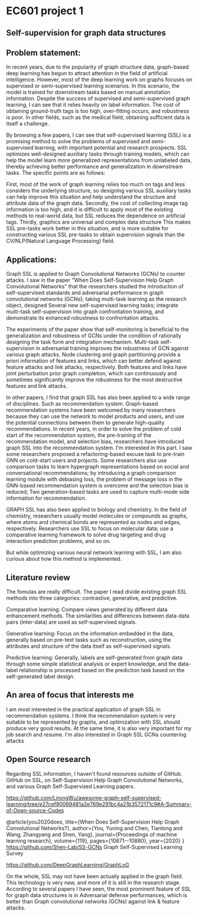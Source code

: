 # EC601 project 1

## Self-supervision for graph data structures

## Problem statement:

In recent years, due to the popularity of graph structure data, graph-based deep learning has begun to attract attention in the field of artificial intelligence. However, most of the deep learning work on graphs focuses on supervised or semi-supervised learning scenarios. In this scenario, the model is trained for downstream tasks based on manual annotation information. Despite the success of supervised and semi-supervised graph learning, I can see that it relies heavily on label information. The cost of obtaining ground-truth tags is too high, over-fitting occurs, and robustness is poor. In other fields, such as the medical field, obtaining sufficient data is itself a challenge.

By browsing a few papers, I can see that self-supervised learning (SSL) is a promising method to solve the problems of supervised and semi-supervised learning, with important potential and research prospects. SSL optimizes well-designed auxiliary tasks through training models, which can help the model learn more generalized representations from unlabeled data, thereby achieving better performance and generalization in downstream tasks. The specific points are as follows: 

First, most of the work of graph learning relies too much on tags and less considers the underlying structure, so designing various SSL auxiliary tasks can help improve this situation and help understand the structure and attribute data of the graph data. Secondly, the cost of collecting image tag information is too high, and it is difficult to apply most of the existing methods to real-world data, but SSL reduces the dependence on artificial tags. Thirdly, graphics are universal and complex data structure This makes SSL pre-tasks work better in this situation, and is more suitable for constructing various SSL pre-tasks to obtain supervision signals than the CV/NLP(Natural Language Processing) field.

## Applications:

Graph SSL is applied to Graph Convolutional Networks (GCNs) to counter attacks. I saw in the paper "When Does Self-Supervision Help Graph Convolutional Networks" that the researchers studied the introduction of self-supervised standards and adversarial performance in graph convolutional networks (GCNs); taking multi-task learning as the research object, designed Several new self-supervised learning tasks; integrate multi-task self-supervision into graph confrontation training, and demonstrate its enhanced robustness to confrontation attacks. 

The experiments of the paper show that self-monitoring is beneficial to the generalization and robustness of GCNs under the condition of rationally designing the task form and integration mechanism. Multi-task self-supervision in adversarial training improves the robustness of GCN against various graph attacks. Node clustering and graph partitioning provide a priori information of features and links, which can better defend against feature attacks and link attacks, respectively. Both features and links have joint perturbation prior graph completion, which can continuously and sometimes significantly improve the robustness for the most destructive features and link attacks.

In other papers, I find that graph SSL has also been applied to a wide range of disciplines. Such as recommendation system. Graph-based recommendation systems have been welcomed by many researchers because they can use the network to model products and users, and use the potential connections between them to generate high-quality recommendations. In recent years, in order to solve the problem of cold start of the recommendation system, the pre-training of the recommendation model, and selection bias, researchers have introduced graph SSL into the recommendation system. I'm interested in this part. I saw some researchers proposed a refactoring-based excuse task to pre-train GNN on cold-start users and projects. Some researchers also use comparison tasks to learn hypergraph representations based on social and conversational recommendations; by introducing a graph comparison learning module with debiasing loss, the problem of message loss in the GNN-based recommendation system is overcome and the selection bias is reduced; Two generation-based tasks are used to capture multi-mode side information for recommendation.

GRAPH SSL has also been applied to biology and chemistry. In the field of chemistry, researchers usually model molecules or compounds as graphs, where atoms and chemical bonds are represented as nodes and edges, respectively. Researchers use SSL to focus on molecular data; use a comparative learning framework to solve drug targeting and drug interaction prediction problems, and so on.

But while optimizing various neural network learning with SSL, I am also curious about how this method is implemented.

## Literature review
The fomulas are really difficult.
The paper I read divide existing graph SSL methods into three categories: contrastive, generative, and predictive.

Comparative learning: Compare views generated by different data enhancement methods. The similarities and differences between data-data pairs (inter-data) are used as self-supervised signals.

Generative learning: Focus on the information embedded in the data, generally based on pre-text tasks such as reconstruction, using the attributes and structure of the data itself as self-supervised signals.

Predictive learning: Generally, labels are self-generated from graph data through some simple statistical analysis or expert knowledge, and the data-label relationship is processed based on the prediction task based on the self-generated label design.

## An area of focus that interests me

I am most interested in the practical application of graph SSL in recommendation systems. I think the recommendation system is very suitable to be represented by graphs, and optimization with SSL should produce very good results. At the same time, it is also very important for my job search and resume. I'm also interested in Graph SSL GCNs countering attacks

## Open Source research

Regarding SSL information, I haven't found resources outside of GitHub. GitHub on SSL, on Self-Supervision Help Graph Convolutional Networks, and various Graph Self-Supervised Learning papers.

https://github.com/LirongWu/awesome-graph-self-supervised-learning/tree/e27cef90069481a2e769e291bc4a21b3572171c9#A-Summary-of-Open-source-Codes

@article{you2020does,
  title={When Does Self-Supervision Help Graph Convolutional Networks?},
  author={You, Yuning and Chen, Tianlong and Wang, Zhangyang and Shen, Yang},
  journal={Proceedings of machine learning research},
  volume={119},
  pages={10871--10880},
  year={2020}
}
https://github.com/Shen-Lab/SS-GCNs
Graph Self-Supervised Learning Survey

https://github.com/DeepGraphLearning/GraphLoG

On the whole, SSL may not have been actually applied in the graph field. This technology is very new, and more of it is still in the research stage. According to several papers I have seen, the most prominent feature of SSL for graph data structures is in Adversarial defense performances, which is better than Graph convolutional networks (GCNs) against link & feature attacks.


